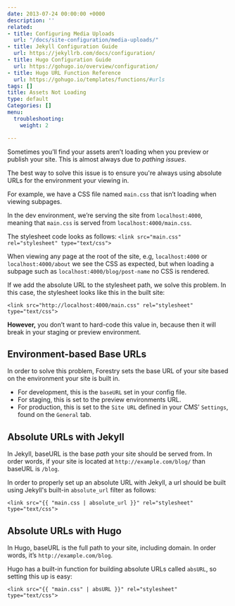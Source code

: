 ```yaml
---
date: 2013-07-24 00:00:00 +0000
description: ''
related:
- title: Configuring Media Uploads
  url: "/docs/site-configuration/media-uploads/"
- title: Jekyll Configuration Guide
  url: https://jekyllrb.com/docs/configuration/
- title: Hugo Configuration Guide
  url: https://gohugo.io/overview/configuration/
- title: Hugo URL Function Reference
  url: https://gohugo.io/templates/functions/#urls
tags: []
title: Assets Not Loading
type: default
Categories: []
menu:
  troubleshooting:
    weight: 2

---
```

Sometimes you’ll find your assets aren’t loading when you preview or publish your site. This is almost always due to *pathing issues*.

The best way to solve this issue is to ensure you're always using absolute URLs for the environment your viewing in.

For example, we have a CSS file named `main.css` that isn’t loading when viewing subpages.

In the dev environment, we’re serving the site from `localhost:4000`, meaning that `main.css` is served from `localhost:4000/main.css`.

The stylesheet code looks as follows:
`<link src="main.css" rel="stylesheet" type="text/css">`

When viewing any page at the root of the site, e.g, `localhost:4000` or `localhost:4000/about` we see the CSS as expected, but when loading a subpage such as `localhost:4000/blog/post-name` no CSS is rendered.

If we add the absolute URL to the stylesheet path, we solve this problem. In this case, the stylesheet looks like this in the built site:

`<link src="http://localhost:4000/main.css" rel="stylesheet" type="text/css">`

**However,** you don’t want to hard-code this value in, because then it will break in your staging or preview environment.

## Environment-based Base URLs
In order to solve this problem, Forestry sets the base URL of your site based on the environment your site is built in.

* For development, this is the `baseURL` set in your config file.
* For staging, this is set to the preview environments URL.
* For production, this is set to the `Site URL` defined in your CMS’ `Settings`, found on the `General` tab.

## Absolute URLs with Jekyll
In Jekyll, baseURL is the base *path* your site should be served from. In order words, if your site is located at `http://example.com/blog/` than baseURL is `/blog`.

In order to properly set up an absolute URL with Jekyll, a url should be built using Jekyll's built-in `absolute_url` filter as follows:

`<link src="{{ "main.css | absolute_url }}" rel="stylesheet" type="text/css">`

## Absolute URLs with Hugo
In Hugo, baseURL is the full path to your site, including domain. In order words, it’s `http://example.com/blog`.

Hugo has a built-in function for building absolute URLs called `absURL`, so setting this up is easy:

`<link src="{{ "main.css" | absURL }}" rel="stylesheet" type="text/css">`